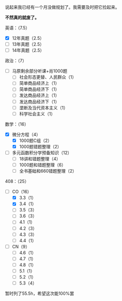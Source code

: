 
说起来我已经有一个月没做规划了。我需要及时把它捡起来。

**不然真的就废了。**

英语：（7.5）
- [x] 12年真题（2.5）
- [ ] 13年真题（2.5）
- [ ] 14年真题（2.5）

政治：（7）
- [ ] 马原剩余部分听课+肖1000题
	- [ ] 社会形态更替、人民群众（1）
	- [ ] 简单商品经济上（1）
	- [ ] 简单商品经济下（1）
	- [ ] 发达商品经济上（1）
	- [ ] 发达商品经济下（1）
	- [ ] 垄断及当代资本主义（1）
	- [ ] 科学社会主义（1）

数学：（16）
- [x] 微分方程（4）
	- [x] 1000题C组（2）
	- [x] 1000题错题整理（2）
- [ ] 多元函数积分学预备知识（12）
	- [ ] 18讲和错题整理（4）
	- [ ] 1000题和错题整理（6）
	- [ ] 全书基础和660错题整理（2）

408：（25）
- [ ] CO（16）
	- [x] 3.3（1）
	- [x] 3.4（1）
	- [ ] 3.5（3）
	- [ ] 3.6（3）
	- [ ] 4.1（1）
	- [ ] 4.2（3）
	- [ ] 4.3（3）
	- [ ] 4.4（1）
- [ ] CN（9）
	- [ ] 4.6（1）
	- [ ] 4.7（1）
	- [ ] 4.8（1）
	- [ ] 5.1（1）
	- [ ] 5.2（1）
	- [ ] 5.3（4）

暂时列了55.5h，希望这次能100%罢